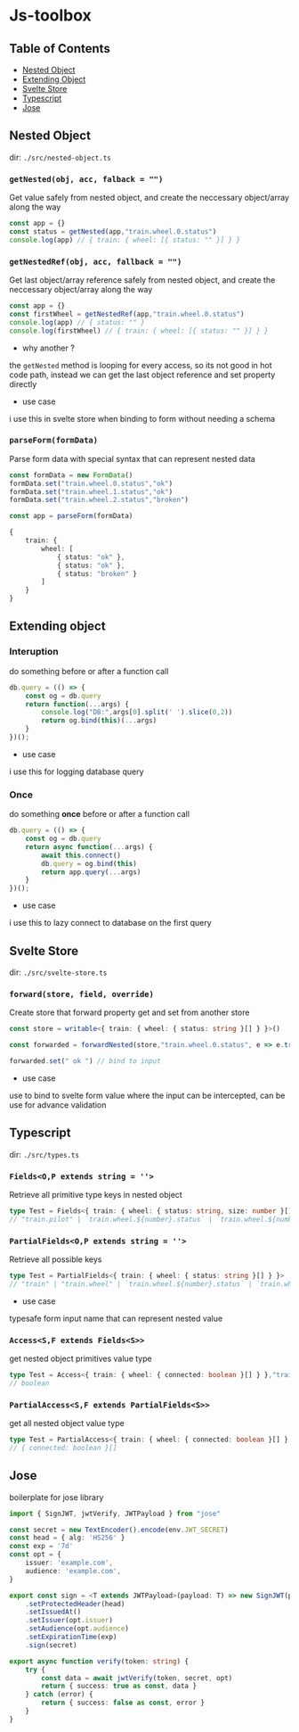# Js-toolbox

## Table of Contents

- [Nested Object](#nested-object)
- [Extending Object](#extending-object)
- [Svelte Store](#svelte-store)
- [Typescript](#typescript)
- [Jose](#jose)

## Nested Object

dir: `./src/nested-object.ts`

### `getNested(obj, acc, falback = "")`

Get value safely from nested object, and create
the neccessary object/array along the way

```ts
const app = {}
const status = getNested(app,"train.wheel.0.status")
console.log(app) // { train: { wheel: [{ status: "" }] } }
```

### `getNestedRef(obj, acc, fallback = "")`

Get last object/array reference safely from nested object, and create
the neccessary object/array along the way

```ts
const app = {}
const firstWheel = getNestedRef(app,"train.wheel.0.status")
console.log(app) // { status: "" }
console.log(firstWheel) // { train: { wheel: [{ status: "" }] } }

```

- why another ?

the `getNested` method is looping for every access, so its not good in
hot code path, instead we can get the last object reference and set property directly

- use case

i use this in svelte store when binding to form without needing a schema

### `parseForm(formData)`

Parse form data with special syntax that can represent nested data

```ts
const formData = new FormData()
formData.set("train.wheel.0.status","ok")
formData.set("train.wheel.1.status","ok")
formData.set("train.wheel.2.status","broken")

const app = parseForm(formData)

{
    train: {
        wheel: [
            { status: "ok" },
            { status: "ok" },
            { status: "broken" }
        ]
    }
}
```

## Extending object

### Interuption

do something before or after a function call

```ts
db.query = (() => {
    const og = db.query
    return function(...args) {
        console.log("DB:",args[0].split(' ').slice(0,2))
        return og.bind(this)(...args)
    }
})();
```

- use case

i use this for logging database query

### Once

do something **once** before or after a function call

```ts
db.query = (() => {
    const og = db.query
    return async function(...args) {
        await this.connect()
        db.query = og.bind(this)
        return app.query(...args)
    }
})();
```

- use case

i use this to lazy connect to database on the first query

## Svelte Store

dir: `./src/svelte-store.ts`

### `forward(store, field, override)`

Create store that forward property get and set from another store 

```ts
const store = writable<{ train: { wheel: { status: string }[] } }>()

const forwarded = forwardNested(store,"train.wheel.0.status", e => e.trim())

forwarded.set(" ok ") // bind to input
```

- use case

use to bind to svelte form value where the input can be intercepted,
can be use for advance validation

## Typescript

dir: `./src/types.ts`

### `Fields<O,P extends string = ''>`

Retrieve all primitive type keys in nested object

```ts
type Test = Fields<{ train: { wheel: { status: string, size: number }[], pilot: string } }>
// "train.pilot" | `train.wheel.${number}.status` | `train.wheel.${number}.size`
```

### `PartialFields<O,P extends string = ''>`

Retrieve all possible keys

```ts
type Test = PartialFields<{ train: { wheel: { status: string }[] } }>
// "train" | "train.wheel" | `train.wheel.${number}.status` | `train.wheel.${number}`
```

- use case

typesafe form input name that can represent nested value

### `Access<S,F extends Fields<S>>`

get nested object primitives value type

```ts
type Test = Access<{ train: { wheel: { connected: boolean }[] } },"train.wheel.0.connected">
// boolean
```

### `PartialAccess<S,F extends PartialFields<S>>`

get all nested object value type

```ts
type Test = PartialAccess<{ train: { wheel: { connected: boolean }[] } },"train.wheel">
// { connected: boolean }[]
```

## Jose

boilerplate for jose library

```ts
import { SignJWT, jwtVerify, JWTPayload } from "jose"

const secret = new TextEncoder().encode(env.JWT_SECRET)
const head = { alg: 'HS256' }
const exp = '7d'
const opt = {
    issuer: 'example.com',
    audience: 'example.com',
}

export const sign = <T extends JWTPayload>(payload: T) => new SignJWT(payload)
    .setProtectedHeader(head)
    .setIssuedAt()
    .setIssuer(opt.issuer)
    .setAudience(opt.audience)
    .setExpirationTime(exp)
    .sign(secret)

export async function verify(token: string) {
    try {
        const data = await jwtVerify(token, secret, opt)
        return { success: true as const, data }
    } catch (error) {
        return { success: false as const, error }
    }
}
```


